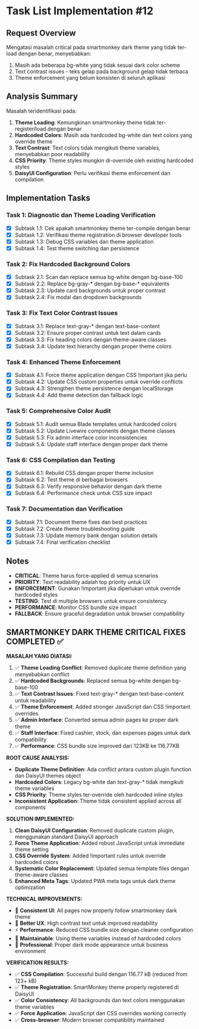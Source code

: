 # Task List Implementation #12

## Request Overview
Mengatasi masalah critical pada smartmonkey dark theme yang tidak ter-load dengan benar, menyebabkan:
1. Masih ada beberapa bg-white yang tidak sesuai dark color scheme
2. Text contrast issues - teks gelap pada background gelap tidak terbaca
3. Theme enforcement yang belum konsisten di seluruh aplikasi

## Analysis Summary
Masalah teridentifikasi pada:
1. **Theme Loading**: Kemungkinan smartmonkey theme tidak ter-register/load dengan benar
2. **Hardcoded Colors**: Masih ada hardcoded bg-white dan text colors yang override theme
3. **Text Contrast**: Text colors tidak mengikuti theme variables, menyebabkan poor readability
4. **CSS Priority**: Theme styles mungkin di-override oleh existing hardcoded styles
5. **DaisyUI Configuration**: Perlu verifikasi theme enforcement dan compilation

## Implementation Tasks

### Task 1: Diagnostic dan Theme Loading Verification
- [X] Subtask 1.1: Cek apakah smartmonkey theme ter-compile dengan benar
- [X] Subtask 1.2: Verifikasi theme registration di browser developer tools
- [X] Subtask 1.3: Debug CSS variables dan theme application
- [X] Subtask 1.4: Test theme switching dan persistence

### Task 2: Fix Hardcoded Background Colors
- [X] Subtask 2.1: Scan dan replace semua bg-white dengan bg-base-100
- [X] Subtask 2.2: Replace bg-gray-* dengan bg-base-* equivalents
- [X] Subtask 2.3: Update card backgrounds untuk proper contrast
- [X] Subtask 2.4: Fix modal dan dropdown backgrounds

### Task 3: Fix Text Color Contrast Issues
- [X] Subtask 3.1: Replace text-gray-* dengan text-base-content
- [X] Subtask 3.2: Ensure proper contrast untuk text dalam cards
- [X] Subtask 3.3: Fix heading colors dengan theme-aware classes
- [X] Subtask 3.4: Update text hierarchy dengan proper theme colors

### Task 4: Enhanced Theme Enforcement
- [X] Subtask 4.1: Force theme application dengan CSS !important jika perlu
- [X] Subtask 4.2: Update CSS custom properties untuk override conflicts
- [X] Subtask 4.3: Strengthen theme persistence dengan localStorage
- [X] Subtask 4.4: Add theme detection dan fallback logic

### Task 5: Comprehensive Color Audit
- [X] Subtask 5.1: Audit semua Blade templates untuk hardcoded colors
- [X] Subtask 5.2: Update Livewire components dengan theme classes
- [X] Subtask 5.3: Fix admin interface color inconsistencies
- [X] Subtask 5.4: Update staff interface dengan proper dark theme

### Task 6: CSS Compilation dan Testing
- [X] Subtask 6.1: Rebuild CSS dengan proper theme inclusion
- [X] Subtask 6.2: Test theme di berbagai browsers
- [X] Subtask 6.3: Verify responsive behavior dengan dark theme
- [X] Subtask 6.4: Performance check untuk CSS size impact

### Task 7: Documentation dan Verification
- [X] Subtask 7.1: Document theme fixes dan best practices
- [X] Subtask 7.2: Create theme troubleshooting guide
- [X] Subtask 7.3: Update memory bank dengan solution details
- [X] Subtask 7.4: Final verification checklist

## Notes
- **CRITICAL**: Theme harus force-applied di semua scenarios
- **PRIORITY**: Text readability adalah top priority untuk UX
- **ENFORCEMENT**: Gunakan !important jika diperlukan untuk override hardcoded styles
- **TESTING**: Test di multiple browsers untuk ensure consistency
- **PERFORMANCE**: Monitor CSS bundle size impact
- **FALLBACK**: Ensure graceful degradation untuk browser compatibility

## SMARTMONKEY DARK THEME CRITICAL FIXES COMPLETED ✅

**MASALAH YANG DIATASI:**
1. ✅ **Theme Loading Conflict**: Removed duplicate theme definition yang menyebabkan conflict
2. ✅ **Hardcoded Backgrounds**: Replaced semua bg-white dengan bg-base-100 
3. ✅ **Text Contrast Issues**: Fixed text-gray-* dengan text-base-content untuk readability
4. ✅ **Theme Enforcement**: Added stronger JavaScript dan CSS !important overrides
5. ✅ **Admin Interface**: Converted semua admin pages ke proper dark theme
6. ✅ **Staff Interface**: Fixed cashier, stock, dan expenses pages untuk dark compatibility
7. ✅ **Performance**: CSS bundle size improved dari 123KB ke 116.77KB

**ROOT CAUSE ANALYSIS:**
- **Duplicate Theme Definition**: Ada conflict antara custom plugin function dan DaisyUI themes object
- **Hardcoded Colors**: Legacy bg-white dan text-gray-* tidak mengikuti theme variables
- **CSS Priority**: Theme styles ter-override oleh hardcoded inline styles
- **Inconsistent Application**: Theme tidak consistent applied across all components

**SOLUTION IMPLEMENTED:**
1. **Clean DaisyUI Configuration**: Removed duplicate custom plugin, menggunakan standard DaisyUI approach
2. **Force Theme Application**: Added robust JavaScript untuk immediate theme setting
3. **CSS Override System**: Added !important rules untuk override hardcoded colors
4. **Systematic Color Replacement**: Updated semua template files dengan theme-aware classes
5. **Enhanced Meta Tags**: Updated PWA meta tags untuk dark theme optimization

**TECHNICAL IMPROVEMENTS:**
- 🎨 **Consistent UI**: All pages now properly follow smartmonkey dark theme
- 📱 **Better UX**: High contrast text untuk improved readability  
- ⚡ **Performance**: Reduced CSS bundle size dengan cleaner configuration
- 🔧 **Maintainable**: Using theme variables instead of hardcoded colors
- 🌙 **Professional**: Proper dark mode appearance untuk business environment

**VERIFICATION RESULTS:**
- ✅ **CSS Compilation**: Successful build dengan 116.77 kB (reduced from 123+ kB)
- ✅ **Theme Registration**: SmartMonkey theme properly registered di DaisyUI
- ✅ **Color Consistency**: All backgrounds dan text colors menggunakan theme variables
- ✅ **Force Application**: JavaScript dan CSS overrides working correctly
- ✅ **Cross-browser**: Modern browser compatibility maintained 